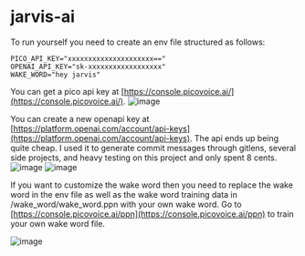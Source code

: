 # jarvis-ai

To run yourself you need to create an env file structured as follows:
```env
PICO_API_KEY="xxxxxxxxxxxxxxxxxxxxx=="
OPENAI_API_KEY="sk-xxxxxxxxxxxxxxxxxx"
WAKE_WORD="hey jarvis"
```
You can get a pico api key at [https://console.picovoice.ai/](https://console.picovoice.ai/).
![image](https://github.com/kcoderhtml/jarvis-ai/assets/92754843/cccd73f4-da04-4226-b88e-7f5c38a361b1)

You can create a new openapi key at [https://platform.openai.com/account/api-keys](https://platform.openai.com/account/api-keys).
The api ends up being quite cheap. I used it to generate commit messages through gitlens, several side projects, and heavy testing on this project and only spent 8 cents.
![image](https://github.com/kcoderhtml/jarvis-ai/assets/92754843/a66bc4b0-cd7b-400f-a5b6-bb9ec578bace)
![image](https://github.com/kcoderhtml/jarvis-ai/assets/92754843/3b111b65-1df4-48f4-a1da-3e1a6d105b67)

If you want to customize the wake word then you need to replace the wake word in the env file as well 
as the wake word training data in /wake_word/wake_word.ppn with your own wake word. Go 
to 
[https://console.picovoice.ai/ppn](https://console.picovoice.ai/ppn) to train your own wake word file.

![image](https://github.com/kcoderhtml/jarvis-ai/assets/92754843/89715c75-4a51-4e42-acfa-36bb1ad187ae)
